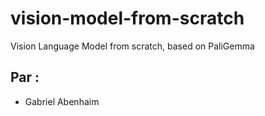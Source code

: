# vision-model-from-scratch

Vision Language Model from scratch, based on PaliGemma

## Par :

- Gabriel Abenhaim
